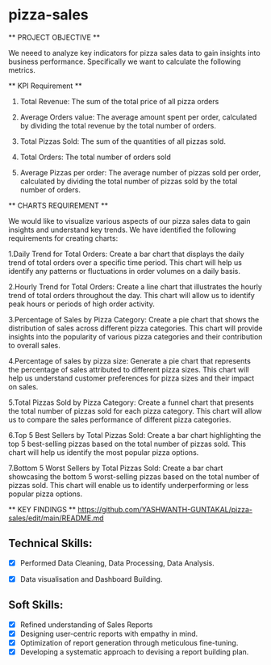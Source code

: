 # pizza-sales

** PROJECT OBJECTIVE **

We neeed to analyze key indicators for pizza sales data to gain insights into business performance. Specifically we want to calculate the following metrics.

** KPI Requirement **

1) Total Revenue: The sum of the total price of all pizza orders

2) Average Orders value: The average amount spent per order, calculated by dividing the total revenue by the total number of orders.

3) Total Pizzas Sold: The sum of the quantities of all pizzas sold.

4) Total Orders: The total number of orders sold

5) Average Pizzas per order: The average number of pizzas  sold per order, calculated by dividing the total number of pizzas sold by the total number of orders.


** CHARTS REQUIREMENT **

We would like to visualize various aspects of our pizza sales data to gain insights and understand key trends. We have identified the following requirements for creating charts:


1.Daily Trend for Total Orders: Create a bar chart that displays the daily trend of total orders over a specific time period. This chart will help us identify any patterns or fluctuations in order volumes on a daily basis.

2.Hourly Trend for Total Orders: Create a line chart that illustrates the hourly trend of total orders throughout the day. This chart will allow us to identify peak hours or periods of high order activity.

3.Percentage of Sales by Pizza Category: Create a pie chart that shows the distribution of sales across different pizza categories. This chart will provide insights into the popularity of various pizza categories and their contribution to overall sales.

4.Percentage of sales by pizza size: Generate a pie chart that represents the percentage of sales attributed to different pizza sizes. This chart will help us understand customer preferences for pizza sizes and their impact on sales. 

5.Total Pizzas Sold by Pizza Category: Create a funnel chart that presents the total number of pizzas sold for each pizza category. This chart will allow us to compare the sales performance of different pizza categories.

6.Top 5 Best Sellers by Total Pizzas Sold: Create a bar chart highlighting the top 5 best-selling pizzas based on the total number of pizzas sold. This chart will help us identify the most popular pizza options. 

7.Bottom 5 Worst Sellers by Total Pizzas Sold: Create a bar chart showcasing the bottom 5 worst-selling pizzas based on the total number of pizzas sold. This chart will enable us to identify underperforming or less popular pizza options.


** KEY FINDINGS ** 
https://github.com/YASHWANTH-GUNTAKAL/pizza-sales/edit/main/README.md

## Technical Skills:
- [x]	Performed Data Cleaning, Data Processing, Data Analysis.
- [x]	Data visualisation and Dashboard Building.


## Soft Skills:
- [x]	Refined understanding of Sales  Reports
- [x]	Designing user-centric reports with empathy in mind.
- [x]	Optimization of report generation through meticulous fine-tuning.
- [x]	Developing a systematic approach to devising a report building plan.
